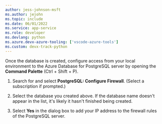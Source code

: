 ```yaml
---
author: jess-johnson-msft
ms.author: jejohn
ms.topic: include
ms.date: 06/01/2022
ms.service: app-service
ms.role: developer
ms.devlang: python
ms.azure.devx-azure-tooling: ['vscode-azure-tools']
ms.custom: devx-track-python
---
```


Once the database is created, configure access from your local environment to the Azure Database for PostgreSQL server by opening the **Command Palette** (Ctrl + Shift + P).

1. Search for and select **PostgreSQL: Configure Firewall**.  (Select a subscription if prompted.)

1. Select the database you created above. If the database name doesn't appear in the list, it's likely it hasn't finished being created.

1. Select **Yes** in the dialog box to add your IP address to the firewall rules of the PostgreSQL server.

